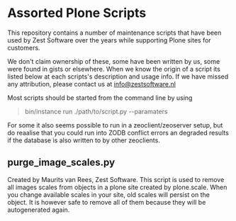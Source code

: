 # Assorted Plone Scripts

This repository contains a number of maintenance scripts that have been used by Zest Software over the years while supporting Plone sites for customers.

We don't claim ownership of these, some have been written by us, some were
found in gists or elsewhere. When we know the origin of a script its listed
below at each scripts's description and usage info. If we have missed any
attribution, please contact us at info@zestsoftware.nl

Most scripts should be started from the command line by using

> bin/instance run ./path/to/script.py --paramaters

For some it also seems possible to run in a zeoclient/zeoserver setup, but
do reaalise that you could run into ZODB conflict errors an degraded results if the database is also written to by other zeoclients.

## purge_image_scales.py

Created by Maurits van Rees, Zest Software. This script is used to remove all images scales from objects in a plone site created by plone.scale. When you change available scales in your site, old scales will persist on the object. It is however safe to remove all of them because they will be autogenerated again.
